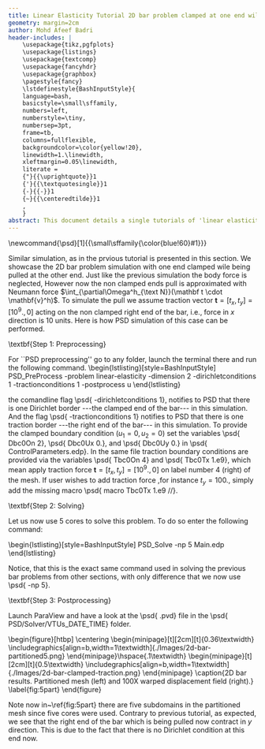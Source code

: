 ```yaml
---
title: Linear Elasticity Tutorial 2D bar problem clamped at one end wile being pulled at the other end (Dirichlet--Neumann case)
geometry: margin=2cm
author: Mohd Afeef Badri
header-includes: |
    \usepackage{tikz,pgfplots}
    \usepackage{listings}
    \usepackage{textcomp}
    \usepackage{fancyhdr}
    \usepackage{graphbox}
    \pagestyle{fancy}
    \lstdefinestyle{BashInputStyle}{
	language=bash,
	basicstyle=\small\sffamily,
	numbers=left,
	numberstyle=\tiny,
	numbersep=3pt,
	frame=tb,
	columns=fullflexible,
	backgroundcolor=\color{yellow!20},
	linewidth=1.\linewidth,
	xleftmargin=0.05\linewidth,
	literate =
	{"}{{\uprightquote}}1
	{'}{{\textquotesingle}}1
	{-}{{-}}1
	{~}{{\centeredtilde}}1
	,
    }
abstract: This document details a single tutorials of 'linear elasticity' module of PSD in a more verbos manner.
---
```


\newcommand{\psd}[1]{{\small\sffamily{\color{blue!60}#1}}}

Similar simulation, as in the prvious tutorial is presented in this section. We showcase the 2D bar problem simulation with one end clamped wile being pulled at the other end. Just like the previous simulation  the body force is neglected, However now  the non clamped ends pull is approximated with Neumann force
$\int_{\partial\Omega^h_{\text N}}(\mathbf t \cdot \mathbf{v}^h)$.
To simulate the pull we assume traction vector $\mathbf t=[t_x,t_y]=[10^9.,0]$ acting on the non clamped right end of the bar, i.e., force in $x$ direction is 10 units. Here is how PSD simulation of this case can be performed.


\textbf{Step 1: Preprocessing}

For ``PSD preprocessing'' go to any folder, launch the terminal there and run the following command.
\begin{lstlisting}[style=BashInputStyle]
PSD_PreProcess -problem linear-elasticity -dimension 2 -dirichletconditions 1 -tractionconditions 1 -postprocess u
\end{lstlisting}

the comandline flag \psd{ -dirichletconditions 1}, notifies to PSD that there is one Dirichlet border ---the clamped end of the bar--- in this simulation. And the flag \psd{ -tractionconditions 1} notifies to PSD that there is one traction border ---the right end of the bar--- in this simulation.
To provide the clamped boundary condition ($u_1=0,u_2=0$) set the variables  \psd{ Dbc0On 2}, \psd{ Dbc0Ux 0.}, and \psd{ Dbc0Uy 0.} in \psd{ ControlParameters.edp}. In the same file traction boundary conditions are provided via the variables \psd{ Tbc0On 4} and \psd{ Tbc0Tx 1.e9}, which mean apply traction force $\mathbf t=[t_x,t_y]=[10^9.,0]$ on label number 4 (right) of the mesh. If user wishes to add traction force ,for instance $t_y=100.$, simply add the missing macro \psd{ macro Tbc0Tx 1.e9 //}.


\textbf{Step 2: Solving}

Let us now use 5 cores to solve this problem. To do so enter the following command:

\begin{lstlisting}[style=BashInputStyle]
PSD_Solve -np 5 Main.edp
\end{lstlisting}

Notice, that this is the exact same command used in solving the previous bar problems from other sections, with only difference that we now use \psd{ -np 5}.


\textbf{Step 3: Postprocessing}

Launch ParaView and have a look at the  \psd{ .pvd} file in the  \psd{ PSD/Solver/VTUs\_DATE\_TIME} folder.

\begin{figure}[htbp]
    \centering
    \begin{minipage}[t][2cm][t]{0.36\textwidth}
    \includegraphics[align=b,width=1\textwidth]{./Images/2d-bar-partitioned5.png}
    \end{minipage}\hspace{.1\textwidth}
    \begin{minipage}[t][2cm][t]{0.5\textwidth}
    \includegraphics[align=b,width=1\textwidth]{./Images/2d-bar-clamped-traction.png}
    \end{minipage}
    \caption{2D bar results. Partitioned mesh (left) and 100X warped displacement field (right).}
    \label{fig:5part}
\end{figure}

Note now in~\ref{fig:5part} there are five subdomains in the partitioned mesh since five cores were used. Contrary to previous tutorial, as expected, we see that the right end of the bar which is being pulled now contract in $y$ direction. This is due to the fact that there is no Dirichlet condition at this end now.
